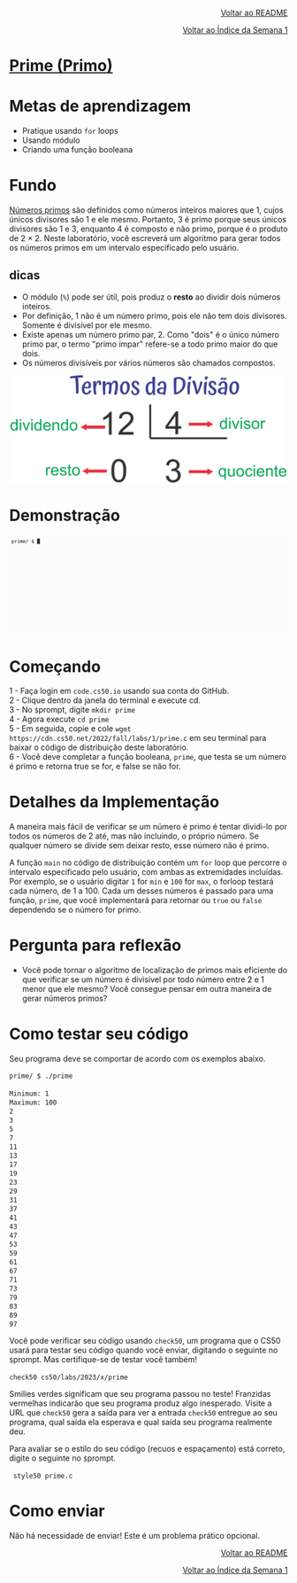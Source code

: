 <p align="right">
   <a href="https://patyfil.github.io/cs50-cc50-harvard/">Voltar ao README</a>
</p>
<p align="right">
   <a href="https://patyfil.github.io/cs50-cc50-harvard/1-C.html">Voltar ao Índice da Semana 1</a>
</p>

# [Prime (Primo)](https://cs50.harvard.edu/x/2023/problems/1/prime/)  


# Metas de aprendizagem
* Pratique usando `for` loops  
* Usando módulo  
* Criando uma função booleana  


# Fundo
[Números primos](https://pt.wikipedia.org/wiki/N%C3%BAmero_primo) são definidos como números inteiros maiores que 1, cujos únicos divisores são 1 e ele mesmo. Portanto, 3 é primo porque seus únicos divisores são 1 e 3, enquanto 4 é composto e não primo, porque é o produto de 2 × 2. Neste laboratório, você escreverá um algoritmo para gerar todos os números primos em um intervalo especificado pelo usuário.

## dicas
* O módulo (`%`) pode ser útil, pois produz o **resto** ao dividir dois números inteiros.
* Por definição, 1 não é um número primo, pois ele não tem dois divisores. Somente é divisível por ele mesmo.
* Existe apenas um número primo par, 2. Como "dois" é o único número primo par, o termo "primo ímpar" refere-se a todo primo maior do que dois.
* Os números divisíveis por vários números são chamados compostos.  

<p align="center">
<img width= 500 src="../assets/divisao.svg">
</p>

# Demonstração

<img src="../assets/primeDemo.gif" />


# Começando
1 - Faça login em `code.cs50.io` usando sua conta do GitHub.  
2 - Clique dentro da janela do terminal e execute cd.  
3 - No `$`prompt, digite `mkdir prime`  
4 - Agora execute `cd prime`  
5 - Em seguida, copie e cole `wget https://cdn.cs50.net/2022/fall/labs/1/prime.c` em seu terminal para baixar o código de distribuição deste laboratório.  
6 - Você deve completar a função booleana, `prime`, que testa se um número é primo e retorna true se for, e false se não for.  

# Detalhes da Implementação
A maneira mais fácil de verificar se um número é primo é tentar dividi-lo por todos os números de 2 até, mas não incluindo, o próprio número. Se qualquer número se divide sem deixar resto, esse número não é primo.

A função `main` no código de distribuição contém um `for` loop que percorre o intervalo especificado pelo usuário, com ambas as extremidades incluídas. Por exemplo, se o usuário digitar `1` for `min` e `100` for `max`, o forloop testará cada número, de 1 a 100. Cada um desses números é passado para uma função, `prime`, que você implementará para retornar ou `true` ou `false` dependendo se o número for primo.

# Pergunta para reflexão
* Você pode tornar o algoritmo de localização de primos mais eficiente do que verificar se um número é divisível por todo número entre 2 e 1 menor que ele mesmo? Você consegue pensar em outra maneira de gerar números primos?

# Como testar seu código
Seu programa deve se comportar de acordo com os exemplos abaixo.

```
prime/ $ ./prime

Minimum: 1
Maximum: 100
2
3
5
7
11
13
17
19
23
29
31
37
41
43
47
53
59
61
67
71
73
79
83
89
97
```

Você pode verificar seu código usando `check50`, um programa que o CS50 usará para testar seu código quando você enviar, digitando o seguinte no `$`prompt. Mas certifique-se de testar você também!

`check50 cs50/labs/2023/x/prime`  

Smilies verdes significam que seu programa passou no teste! Franzidas vermelhas indicarão que seu programa produz algo inesperado. Visite a URL que `check50` gera a saída para ver a entrada `check50` entregue ao seu programa, qual saída ela esperava e qual saída seu programa realmente deu.

Para avaliar se o estilo do seu código (recuos e espaçamento) está correto, digite o seguinte no `$`prompt.

` style50 prime.c`  

# Como enviar

Não há necessidade de enviar! Este é um problema prático opcional.


<p align="right">
   <a href="https://patyfil.github.io/cs50-cc50-harvard/">Voltar ao README</a>
</p>
<p align="right">
   <a href="https://patyfil.github.io/cs50-cc50-harvard/1-C.html">Voltar ao Índice da Semana 1</a>
</p>